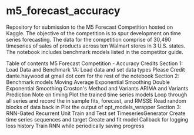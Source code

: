 # m5_forecast_accuracy
 Repository for submission to the M5 Forecast Competition hosted on Kaggle. The objective of the competition is to spur development on time series forecasting. The data for the competition comprise of 30,490 timeseries of sales of products across ten Walmart stores in 3 U.S. states. The notebook includes benchmark models listed in the competitor guide.
 
Table of contents
M5 Forecast Competition - Accuracy
Credits
Section 1: Load Data and Benchmark
 1A: Load data and set data types
 Please Credit dante.haywood at gmail dot com for the rest of the notebook
Section 2: Benchmark models
 Moving Average
 Exponential Smoothing
 Double Exponential Smoothing
 Croston's Method and Variants
 ARIMA and Variants
 Prediction
 Note on timing
 Plot the trained time series models
 Loop through all series and record the in sample fits, forecast, and RMSSE
 Read random blocks of data back in
 Plot the output of opt_models_wrapper
Section 3: RNN-Gated Recurrent Unit
 Train and Test set
 TimeseriesGenerator
 Create time series sequences and target
 Create and fit model
 Callback for logging loss history
 Train RNN while periodically saving progress
